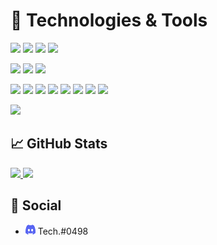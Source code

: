 # 🔧 Technologies & Tools

![](https://img.shields.io/badge/OS-Windows-informational?style=flat&logo=windows)
![](https://img.shields.io/badge/OS-Ubuntu-informational?style=flat&logo=ubuntu)
![](https://img.shields.io/badge/OS-Centos-informational?style=flat&logo=centos)
![](https://img.shields.io/badge/OS-Debian-informational?style=flat&logo=debian)

![](https://img.shields.io/badge/Editor-Visual_Studio_Code-informational?style=flat&logo=visualstudiocode)
![](https://img.shields.io/badge/Editor-Atom.io-informational?style=flat&logo=atomio)
![](https://img.shields.io/badge/Editor-IntelliJ_IDEA-informational?style=flat&logo=intellijidea)

![](https://img.shields.io/badge/Code-Javascript-informational?style=flat&logo=javascript)
![](https://img.shields.io/badge/Code-HTML-informational?style=flat&logo=html5)
![](https://img.shields.io/badge/Code-CSS-informational?style=flat&logo=css3)
![](https://img.shields.io/badge/Code-PHP-informational?style=flat&logo=php)
![](https://img.shields.io/badge/Code-Typescript-informational?style=flat&logo=typescript)
![](https://img.shields.io/badge/Code-GO-informational?style=flat&logo=go)
![](https://img.shields.io/badge/Code-Java-informational?style=flat&logo=java)
![](https://img.shields.io/badge/Code-kotlin-informational?style=flat&logo=kotlin)

![](https://img.shields.io/badge/Library-React-informational?style=flat&logo=react)

## 📈 GitHub Stats

<a href="https://github.com/ItsTech0/_ItsTech">
  <img src="https://github-readme-stats.vercel.app/api/top-langs/?username=ItsTech0&theme=dark" />
</a>
<a href="https://github.com/ItsTech0/_ItsTech">
  <img src="https://github-readme-stats.vercel.app/api?username=ItsTech0&show_icons=true&theme=dark" />
</a>

## 📱 Social

- <img width="16" height="16" src="https://raw.githubusercontent.com/Jelcoo/Jelcoo/main/discord.svg" /> Tech.#0498
